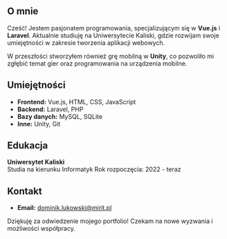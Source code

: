 
## O mnie
Cześć! Jestem pasjonatem programowania, specjalizującym się w **Vue.js** i **Laravel**. Aktualnie studiuję na Uniwersytecie Kaliski, gdzie rozwijam swoje umiejętności w zakresie tworzenia aplikacji webowych. 

W przeszłości stworzyłem również grę mobilną w **Unity**, co pozwoliło mi zgłębić temat gier oraz programowania na urządzenia mobilne.

## Umiejętności
- **Frontend:** Vue.js, HTML, CSS, JavaScript
- **Backend:** Laravel, PHP
- **Bazy danych:** MySQL, SQLite
- **Inne:** Unity, Git


## Edukacja
**Uniwersytet Kaliski**  
Studia na kierunku Informatyk
Rok rozpoczęcia: 2022 - teraz

## Kontakt
- **Email:** dominik.lukowski@mirit.pl

Dziękuję za odwiedzenie mojego portfolio! Czekam na nowe wyzwania i możliwości współpracy.
